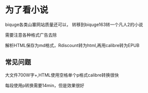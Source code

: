 # 为了看小说

biquge各类山寨网站质量还可以，
转移到biquge163转一个凡人2的小说

需要注意各种格式广告去除

解析HTML保存为md格式，Rdiscount转为html,再用calibre转为EPUB

## 常见问题

大文件700W字+,HTML使用空格单个p格式calibre转换很快

每段使用p转换需要14min，但是效果很好




